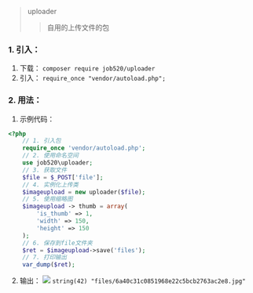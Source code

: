 > uploader
>> 自用的上传文件的包

### 1. 引入：
1. 下载：
`
composer require job520/uploader
`
2. 引入：
`
require_once "vendor/autoload.php";
`
### 2. 用法：
1. 示例代码：
```php
<?php
	// 1. 引入包
	require_once 'vendor/autoload.php';
	// 2. 使用命名空间
	use job520\uploader;
	// 3. 获取文件
	$file = $_POST['file'];
	// 4. 实例化上传类
	$imageupload = new uploader($file);
	// 5. 使用缩略图
	$imageupload -> thumb = array(
	    'is_thumb' => 1,
	    'width' => 150,
	    'height' => 150
	);
	// 6. 保存到file文件夹
	$ret = $imageupload->save('files');
	// 7. 打印输出
	var_dump($ret);
```
2. 输出：
![](http://doc.job520.net/server/../Public/Uploads/2019-02-02/5c54950673295.png)
`
string(42) "files/6a40c31c0851968e22c5bcb2763ac2e8.jpg"
`
